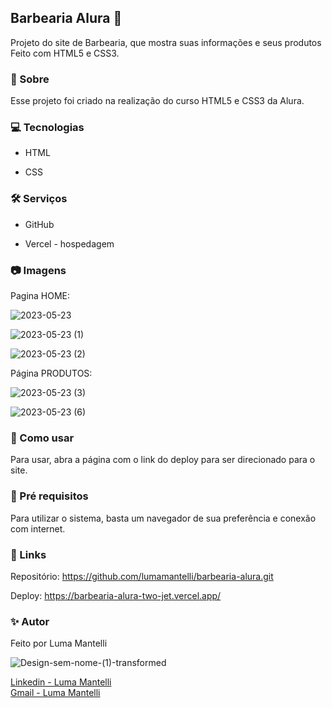 ## Barbearia Alura 💈

Projeto do site de Barbearia, que mostra suas informações e seus produtos 
Feito com HTML5 e CSS3.
 

 

### 🎯 Sobre
Esse projeto foi criado na realização do curso HTML5 e CSS3 da Alura.


 
### 💻 Tecnologias
* HTML

* CSS

 

### 🛠️ Serviços
* GitHub

* Vercel - hospedagem


 
### 📷 Imagens

Pagina HOME:    

![2023-05-23](https://github.com/lumamantelli/barbearia-alura/assets/114085660/595fd22a-7f6d-4fa8-8177-cb66ff06d1be)  

![2023-05-23 (1)](https://github.com/lumamantelli/barbearia-alura/assets/114085660/85363f80-8a5e-48a6-8863-884a06f548d5)

![2023-05-23 (2)](https://github.com/lumamantelli/barbearia-alura/assets/114085660/4c597958-2fe0-41fc-910b-09110af85728)



Página PRODUTOS:

![2023-05-23 (3)](https://github.com/lumamantelli/barbearia-alura/assets/114085660/63963465-9567-4617-b764-e11ba2d74ff3)

 ![2023-05-23 (6)](https://github.com/lumamantelli/barbearia-alura/assets/114085660/17b1ee03-e138-4198-b3f5-73f98e31d4ff)



### 📙 Como usar
Para usar, abra a página com o link do deploy para ser direcionado para o site.



### 📜 Pré requisitos
Para utilizar o sistema, basta um navegador de sua preferência e conexão com internet.

 

### 🔗 Links
Repositório: <https://github.com/lumamantelli/barbearia-alura.git>

Deploy: <https://barbearia-alura-two-jet.vercel.app/>
 

### ✨ Autor
Feito por Luma Mantelli

![Design-sem-nome-(1)-transformed](https://user-images.githubusercontent.com/114085660/215864882-93b7358d-5f14-4a48-83db-a66bd6a9cd4a.png)

<a href="https://www.linkedin.com/in/luma-mantelli-81556b194/" target="_blank">Linkedin - Luma Mantelli</a>   
<a href="mailto:luma.mantelli123@gmail.com" target="_blank">Gmail - Luma Mantelli</a>
